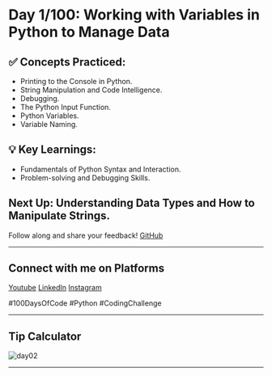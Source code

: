 # **Day 1/100: Working with Variables in Python to Manage Data**

## ✅ **Concepts Practiced:**

- Printing to the Console in Python.
- String Manipulation and Code Intelligence.
- Debugging.
- The Python Input Function.
- Python Variables.
- Variable Naming.

## 💡 **Key Learnings:**

- Fundamentals of Python Syntax and Interaction.
- Problem-solving and Debugging Skills.

## **Next Up:** Understanding Data Types and How to Manipulate Strings.

Follow along and share your feedback! 
[GitHub](https://github.com/Tharun200503)

---

## **Connect with me on Platforms**
[Youtube](https://www.youtube.com/@Tharun-AS)
[LinkedIn](https://www.linkedin.com/in/tharun-a-s-b45b8a2a8)
[Instagram](https://www.instagram.com/tharun_as_2005)

#100DaysOfCode #Python #CodingChallenge

---

## Tip Calculator
![day02](https://user-images.githubusercontent.com/98851253/154178407-2fd555e2-2bdd-4a87-ad03-477e07cb307e.gif)

---
